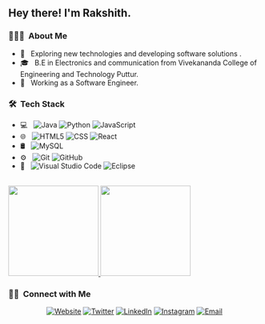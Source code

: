 <h2> Hey there! I'm Rakshith.</h2>

<h3> 👨🏻‍💻 &nbsp;About Me </h3>

- 🤔 &nbsp; Exploring new technologies and developing software solutions .
- 🎓 &nbsp; B.E in Electronics and communication from Vivekananda College of Engineering and Technology Puttur.
- 💼 &nbsp; Working as a Software Engineer.

<h3> 🛠 &nbsp;Tech Stack</h3>

- 💻 &nbsp;
  ![Java](https://img.shields.io/badge/-Java-333333?style=flat&logo=Java&logoColor=007396)
  ![Python](https://img.shields.io/badge/-Python-333333?style=flat&logo=python)
  ![JavaScript](https://img.shields.io/badge/-JavaScript-333333?style=flat&logo=javascript)
- 🌐 &nbsp;
  ![HTML5](https://img.shields.io/badge/-HTML5-333333?style=flat&logo=HTML5)
  ![CSS](https://img.shields.io/badge/-CSS-333333?style=flat&logo=CSS3&logoColor=1572B6)
  ![React](https://img.shields.io/badge/-React-333333?style=flat&logo=react)
- 🛢 &nbsp;
  ![MySQL](https://img.shields.io/badge/-MySQL-333333?style=flat&logo=mysql)
- ⚙️ &nbsp;
  ![Git](https://img.shields.io/badge/-Git-333333?style=flat&logo=git)
  ![GitHub](https://img.shields.io/badge/-GitHub-333333?style=flat&logo=github)
- 🔧 &nbsp;
  ![Visual Studio Code](https://img.shields.io/badge/-Visual%20Studio%20Code-333333?style=flat&logo=visual-studio-code&logoColor=007ACC)
  ![Eclipse](https://img.shields.io/badge/-Eclipse-333333?style=flat&logo=eclipse-ide&logoColor=2C2255)

<br/>

<a href="https://github.com/rrsalian16">
  <img height="180em" src="https://github-readme-stats.vercel.app/api?username=rrsalian16&theme=buefy&show_icons=true" />
  <img height="180em" src="https://github-readme-stats.vercel.app/api/top-langs/?username=rrsalian16&theme=buefy&layout=compact" />
</a>

<br/>

<h3> 🤝🏻 &nbsp;Connect with Me </h3>

<p align="center">
<a href="https://www.rrsalian16.com/"><img alt="Website" src="https://img.shields.io/badge/Website-www.rrsalian16.com-blue?style=flat-square&logo=google-chrome"></a>
<a href="https://www.twitter.com/in/rrsalian16/"><img alt="Twitter" src="https://img.shields.io/badge/Twitter-@rrsalian16-blue?style=flat-square&logo=twitter"></a>
<a href="https://www.linkedin.com/in/rrsalian16/"><img alt="LinkedIn" src="https://img.shields.io/badge/LinkedIn-Rakshih%20R%20Salian-blue?style=flat-square&logo=linkedin"></a>
<a href="https://www.instagram.com/rrsalian16/"><img alt="Instagram" src="https://img.shields.io/badge/Instagram-rrsalian16_-blue?style=flat-square&logo=instagram"></a>
<a href="mailto:rrsalian16@gmail.com"><img alt="Email" src="https://img.shields.io/badge/Email-rrsalian16@gmail.com-blue?style=flat-square&logo=gmail"></a>
</p>
